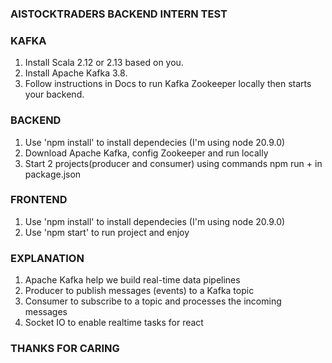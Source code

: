 ### AISTOCKTRADERS BACKEND INTERN TEST ###

### KAFKA ###

1. Install Scala 2.12 or 2.13 based on you.
2. Install Apache Kafka 3.8.
3. Follow instructions in Docs to run Kafka Zookeeper locally then starts your backend.

### BACKEND ###

1. Use 'npm install' to install dependecies (I'm using node 20.9.0)
2. Download Apache Kafka, config Zookeeper and run locally
3. Start 2 projects(producer and consumer) using commands npm run + <command> in package.json

### FRONTEND ###

1. Use 'npm install' to install dependecies (I'm using node 20.9.0)
2. Use 'npm start' to run project and enjoy

### EXPLANATION ###

1. Apache Kafka help we build real-time data pipelines
2. Producer to publish messages (events) to a Kafka topic
3. Consumer to subscribe to a topic and processes the incoming messages
4. Socket IO to enable realtime tasks for react

### THANKS FOR CARING ###